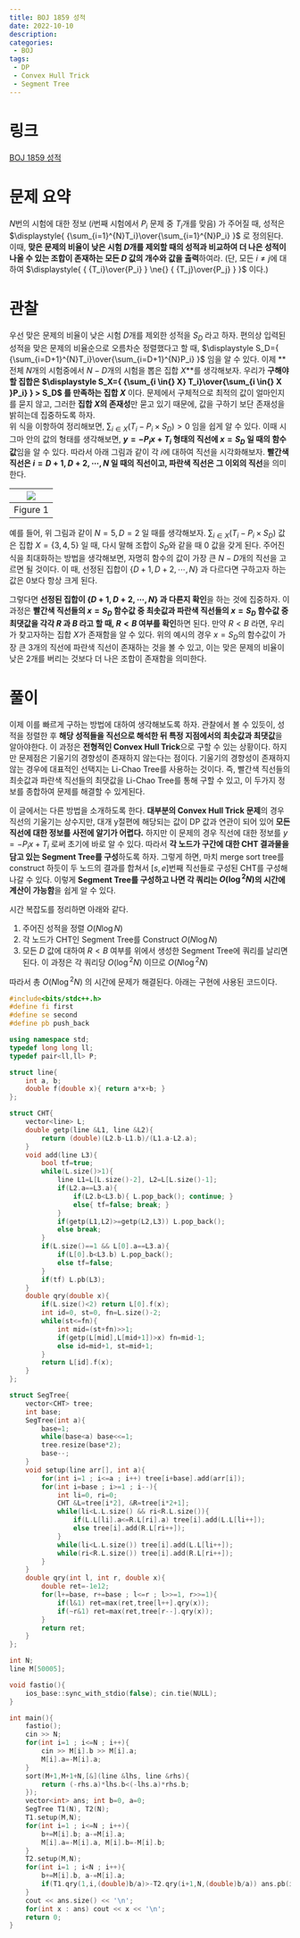 ```yaml
---
title: BOJ 1859 성적
date: 2022-10-10
description:
categories:
 - BOJ
tags:
 - DP
 - Convex Hull Trick
 - Segment Tree
---
```

# 링크
[BOJ 1859 성적](https://www.acmicpc.net/problem/1859)

# 문제 요약
$N$번의 시험에 대한 정보 ($i$번째 시험에서 $P_i$ 문제 중 $T_i$개를 맞음) 가 주어질 때, 성적은 $\displaystyle{ {\sum_{i=1}^{N}T_i}\over{\sum_{i=1}^{N}P_i} }$ 로 정의된다. 이때, **맞은 문제의 비율이 낮은 시험 $D$개를 제외할 때의 성적과 비교하여 더 나은 성적이 나올 수 있는 조합이 존재하는 모든 $D$ 값의 개수와 값을 출력**하여라. (단, 모든 $i\ne{}j$에 대하여 $\displaystyle{ { {T_i}\over{P_i} } \ne{} { {T_j}\over{P_j} } }$ 이다.)   

# 관찰
우선 맞은 문제의 비율이 낮은 시험 $D$개를 제외한 성적을 $S_D$ 라고 하자. 편의상 입력된 성적을 맞은 문제의 비율순으로 오름차순 정렬했다고 할 때, $\displaystyle S_D={ {\sum_{i=D+1}^{N}T_i}\over{\sum_{i=D+1}^{N}P_i} }$ 임을 알 수 있다. 이제 **전체 $N$개의 시험중에서 $N-D$개의 시험을 뽑은 집합 $X$**를 생각해보자. 우리가 **구해야 할 집합은 $\displaystyle S_X={ {\sum_{i \in{} X} T_i}\over{\sum_{i \in{} X }P_i} } > S_D$ 를 만족하는 집합 $X$** 이다. 문제에서 구체적으로 최적의 값이 얼마인지를 묻지 않고, 그러한 **집합 $X$의 존재성**만 묻고 있기 때문에, 값을 구하기 보단 존재성을 밝히는데 집중하도록 하자.   
위 식을 이항하여 정리해보면, $\displaystyle {\sum_{i \in{} X} {(T_i - P_i \times{} S_D)} } > 0$ 임을 쉽게 알 수 있다. 이때 시그마 안의 값의 형태를 생각해보면, **$y=-{P_i}x+T_i$ 형태의 직선에 $x=S_D$ 일 때의 함수 값**임을 알 수 있다. 따라서 아래 그림과 같이 각 $i$에 대하여 직선을 시각화해보자. **빨간색 직선은 $i=D+1, D+2, \cdots{}, N$ 일 때의 직선이고, 파란색 직선은 그 이외의 직선**을 의미한다.   

|![](https://ansol4328.github.io/assets/images/posts/BOJ-1859/graph.png)|
|:---:|
|Figure 1|

예를 들어, 위 그림과 같이 $N=5, D=2$ 일 때를 생각해보자. $\displaystyle {\sum_{i \in{} X} {(T_i - P_i \times{} S_D)} }$ 값은 집합 $X=\lbrace{}3,4,5\rbrace{}$ 일 때, 다시 말해 조합이 $S_D$와 같을 때 $0$ 값을 갖게 된다. 주어진 식을 최대화하는 방법을 생각해보면, 자명히 함수의 값이 가장 큰 $N-D$개의 직선을 고르면 될 것이다. 이 때, 선정된 집합이 $\lbrace{}D+1,D+2,\cdots{},N\rbrace{}$ 과 다르다면 구하고자 하는 값은 $0$보다 항상 크게 된다.   

그렇다면 **선정된 집합이 $\lbrace{}D+1,D+2,\cdots{},N\rbrace{}$ 과 다른지 확인**을 하는 것에 집중하자. 이 과정은 **빨간색 직선들의 $x=S_D$ 함수값 중 최솟값과 파란색 직선들의 $x=S_D$ 함수값 중 최댓값을 각각 $R$ 과 $B$ 라고 할 때, $R<B$ 여부를 확인**하면 된다. 만약 $R<B$ 라면, 우리가 찾고자하는 집합 $X$가 존재함을 알 수 있다. 위의 예시의 경우 $x=S_D$의 함수값이 가장 큰 3개의 직선에 파란색 직선이 존재하는 것을 볼 수 있고, 이는 맞은 문제의 비율이 낮은 2개를 버리는 것보다 더 나은 조합이 존재함을 의미한다.   

# 풀이
이제 이를 빠르게 구하는 방법에 대하여 생각해보도록 하자. 관찰에서 볼 수 있듯이, 성적을 정렬한 후 **해당 성적들을 직선으로 해석한 뒤 특정 지점에서의 최솟값과 최댓값**을 알아야한다. 이 과정은 **전형적인 Convex Hull Trick**으로 구할 수 있는 상황이다. 하지만 문제점은 기울기의 경향성이 존재하지 않는다는 점이다. 기울기의 경향성이 존재하지 않는 경우에 대표적인 선택지는 Li-Chao Tree를 사용하는 것이다. 즉, 빨간색 직선들의 최솟값과 파란색 직선들의 최댓값을 Li-Chao Tree를 통해 구할 수 있고, 이 두가지 정보를 종합하여 문제를 해결할 수 있게된다.   

이 글에서는 다른 방법을 소개하도록 한다. **대부분의 Convex Hull Trick 문제**의 경우 직선의 기울기는 상수지만, 대개 y절편에 해당되는 값이 DP 값과 연관이 되어 있어 **모든 직선에 대한 정보를 사전에 알기가 어렵다.** 하지만 이 문제의 경우 직선에 대한 정보를 $y=-{P_i}x+T_i$ 로써 초기에 바로 알 수 있다. 따라서 **각 노드가 구간에 대한 CHT 결과물을 담고 있는 Segment Tree를 구성**하도록 하자. 그렇게 하면, 마치 merge sort tree를 construct 하듯이 두 노드의 결과를 합쳐서 $[s,e]$번째 직선들로 구성된 CHT를 구성해 나갈 수 있다. 이렇게 **Segment Tree를 구성하고 나면 각 쿼리는 $O(\log{}^2N)$의 시간에 계산이 가능함**을 쉽게 알 수 있다.   

시간 복잡도를 정리하면 아래와 같다.   

1. 주어진 성적을 정렬 $O(N\log{}N)$
2. 각 노드가 CHT인 Segment Tree를 Construct $O(N\log{}N)$
3. 모든 $D$ 값에 대하여 $R<B$ 여부를 위에서 생성한 Segment Tree에 쿼리를 날리면 된다. 이 과정은 각 쿼리당 $O(\log{}^2N)$ 이므로 $O(N\log{}^2N)$

따라서 총 $O(N\log{}^2N)$ 의 시간에 문제가 해결된다. 아래는 구현에 사용된 코드이다.   

```cpp
#include<bits/stdc++.h>
#define fi first
#define se second
#define pb push_back

using namespace std;
typedef long long ll;
typedef pair<ll,ll> P;

struct line{
    int a, b;
    double f(double x){ return a*x+b; }
};

struct CHT{
    vector<line> L;
    double getp(line &L1, line &L2){
        return (double)(L2.b-L1.b)/(L1.a-L2.a);
    }
    void add(line L3){
        bool tf=true;
        while(L.size()>1){
            line L1=L[L.size()-2], L2=L[L.size()-1];
            if(L2.a==L3.a){
                if(L2.b<L3.b){ L.pop_back(); continue; }
                else{ tf=false; break; }
            }
            if(getp(L1,L2)>=getp(L2,L3)) L.pop_back();
            else break;
        }
        if(L.size()==1 && L[0].a==L3.a){
            if(L[0].b<L3.b) L.pop_back();
            else tf=false;
        }
        if(tf) L.pb(L3);
    }
    double qry(double x){
        if(L.size()<2) return L[0].f(x);
        int id=0, st=0, fn=L.size()-2;
        while(st<=fn){
            int mid=(st+fn)>>1;
            if(getp(L[mid],L[mid+1])>x) fn=mid-1;
            else id=mid+1, st=mid+1;
        }
        return L[id].f(x);
    }
};

struct SegTree{
    vector<CHT> tree;
    int base;
    SegTree(int a){
        base=1;
        while(base<a) base<<=1;
        tree.resize(base*2);
        base--;
    }
    void setup(line arr[], int a){
        for(int i=1 ; i<=a ; i++) tree[i+base].add(arr[i]);
        for(int i=base ; i>=1 ; i--){
            int li=0, ri=0;
            CHT &L=tree[i*2], &R=tree[i*2+1];
            while(li<L.L.size() && ri<R.L.size()){
                if(L.L[li].a<=R.L[ri].a) tree[i].add(L.L[li++]);
                else tree[i].add(R.L[ri++]);
            }
            while(li<L.L.size()) tree[i].add(L.L[li++]);
            while(ri<R.L.size()) tree[i].add(R.L[ri++]);
        }
    }
    double qry(int l, int r, double x){
        double ret=-1e12;
        for(l+=base, r+=base ; l<=r ; l>>=1, r>>=1){
            if(l&1) ret=max(ret,tree[l++].qry(x));
            if(~r&1) ret=max(ret,tree[r--].qry(x));
        }
        return ret;
    }
};

int N;
line M[50005];

void fastio(){
    ios_base::sync_with_stdio(false); cin.tie(NULL);
}

int main(){
    fastio();
    cin >> N;
    for(int i=1 ; i<=N ; i++){
        cin >> M[i].b >> M[i].a;
        M[i].a=-M[i].a;
    }
    sort(M+1,M+1+N,[&](line &lhs, line &rhs){
        return (-rhs.a)*lhs.b<(-lhs.a)*rhs.b;
    });
    vector<int> ans; int b=0, a=0;
    SegTree T1(N), T2(N);
    T1.setup(M,N);
    for(int i=1 ; i<=N ; i++){
        b+=M[i].b; a-=M[i].a;
        M[i].a=-M[i].a, M[i].b=-M[i].b;
    }
    T2.setup(M,N);
    for(int i=1 ; i<N ; i++){
        b+=M[i].b, a-=M[i].a;
        if(T1.qry(1,i,(double)b/a)>-T2.qry(i+1,N,(double)b/a)) ans.pb(i);
    }
    cout << ans.size() << '\n';
    for(int x : ans) cout << x << '\n';
    return 0;
}
```